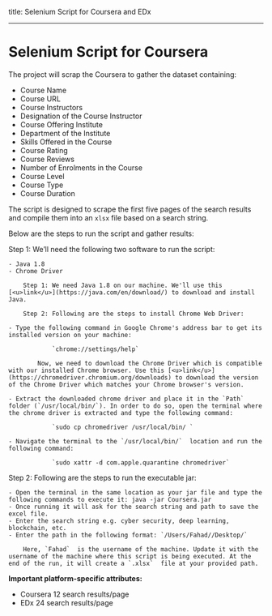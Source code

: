 
title: Selenium Script for Coursera and EDx

---

# Selenium Script for Coursera

The project will scrap the Coursera to gather the dataset containing:

-   Course Name
-   Course URL
-   Course Instructors
-   Designation of the Course Instructor
-   Course Offering Institute
-   Department of the Institute
-   Skills Offered in the Course
-   Course Rating
-   Course Reviews
-   Number of Enrolments in the Course
-   Course Level
-   Course Type
-   Course Duration

The script is designed to scrape the first five pages of the search results and compile them into an `xlsx` file based on a search string.

Below are the steps to run the script and gather results:

Step 1: We’ll need the following two software to run the script:

    - Java 1.8
    - Chrome Driver

        Step 1: We need Java 1.8 on our machine. We'll use this [<u>link</u>](https://java.com/en/download/) to download and install Java.

        Step 2: Following are the steps to install Chrome Web Driver:

    - Type the following command in Google Chrome's address bar to get its installed version on your machine:

                `chrome://settings/help`

            Now, we need to download the Chrome Driver which is compatible with our installed Chrome browser. Use this [<u>link</u>](https://chromedriver.chromium.org/downloads) to download the version of the Chrome Driver which matches your Chrome browser's version.

    - Extract the downloaded chrome driver and place it in the `Path`  folder (`/usr/local/bin/`). In order to do so, open the terminal where the chrome driver is extracted and type the following command:

                `sudo cp chromedriver /usr/local/bin/ `

    - Navigate the terminal to the `/usr/local/bin/`  location and run the following command:

                `sudo xattr -d com.apple.quarantine chromedriver`

Step 2: Following are the steps to run the executable jar:

    - Open the terminal in the same location as your jar file and type the following commands to execute it: java -jar Coursera.jar
    - Once running it will ask for the search string and path to save the excel file.
    - Enter the search string e.g. cyber security, deep learning, blockchain, etc.
    - Enter the path in the following format: `/Users/Fahad//Desktop/`

        Here, `Fahad`  is the username of the machine. Update it with the username of the machine where this script is being executed. At the end of the run, it will create a `.xlsx`  file at your provided path.

**Important platform-specific attributes:**

-   Coursera 12 search results/page
-   EDx 24 search results/page

          
